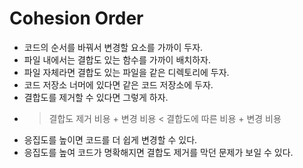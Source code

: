 # Cohesion Order
* 코드의 순서를 바꿔서 변경할 요소를 가까이 두자.
* 파일 내에서는 결합도 있는 함수를 가까이 배치하자.
* 파일 자체라면 결합도 있는 파일을 같은 디렉토리에 두자.
* 코드 저장소 너머에 있다면 같은 코드 저장소에 두자.
* 결합도를 제거할 수 있다면 그렇게 하자.
* > 결합도 제거 비용 + 변경 비용 < 결합도에 따른 비용 + 변경 비용
* 응집도를 높이면 코드를 더 쉽게 변경할 수 있다.
* 응집도를 높여 코드가 명확해지면 결합도 제거를 막던 문제가 보일 수 있다.